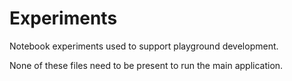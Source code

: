 # Experiments

Notebook experiments used to support playground development.

None of these files need to be present to run the main application.
